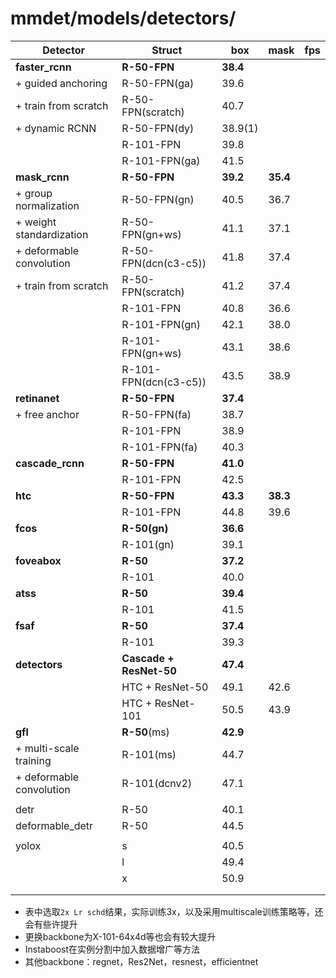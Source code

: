 # mmdet/models/detectors/

| Detector                 | Struct                  | box      | mask     | fps  |
| ------------------------ | ----------------------- | -------- | -------- | ---- |
| **faster_rcnn**          | **R-50-FPN**            | **38.4** |          |      |
| + guided anchoring       | R-50-FPN(ga)            | 39.6     |          |      |
| + train from scratch     | R-50-FPN(scratch)       | 40.7     |          |      |
| + dynamic RCNN           | R-50-FPN(dy)            | 38.9(1)  |          |      |
|                          | R-101-FPN               | 39.8     |          |      |
|                          | R-101-FPN(ga)           | 41.5     |          |      |
| **mask_rcnn**            | **R-50-FPN**            | **39.2** | **35.4** |      |
| + group normalization    | R-50-FPN(gn)            | 40.5     | 36.7     |      |
| + weight standardization | R-50-FPN(gn+ws)         | 41.1     | 37.1     |      |
| + deformable convolution | R-50-FPN(dcn(c3-c5))    | 41.8     | 37.4     |      |
| + train from scratch     | R-50-FPN(scratch)       | 41.2     | 37.4     |      |
|                          | R-101-FPN               | 40.8     | 36.6     |      |
|                          | R-101-FPN(gn)           | 42.1     | 38.0     |      |
|                          | R-101-FPN(gn+ws)        | 43.1     | 38.6     |      |
|                          | R-101-FPN(dcn(c3-c5))   | 43.5     | 38.9     |      |
| **retinanet**            | **R-50-FPN**            | **37.4** |          |      |
| + free anchor            | R-50-FPN(fa)            | 38.7     |          |      |
|                          | R-101-FPN               | 38.9     |          |      |
|                          | R-101-FPN(fa)           | 40.3     |          |      |
| **cascade_rcnn**         | **R-50-FPN**            | **41.0** |          |      |
|                          | R-101-FPN               | 42.5     |          |      |
| **htc**                  | **R-50-FPN**            | **43.3** | **38.3** |      |
|                          | R-101-FPN               | 44.8     | 39.6     |      |
| **fcos**                 | **R-50(gn)**            | **36.6** |          |      |
|                          | R-101(gn)               | 39.1     |          |      |
| **foveabox**             | **R-50**                | **37.2** |          |      |
|                          | R-101                   | 40.0     |          |      |
| **atss**                 | **R-50**                | **39.4** |          |      |
|                          | R-101                   | 41.5     |          |      |
| **fsaf**                 | **R-50**                | **37.4** |          |      |
|                          | R-101                   | 39.3     |          |      |
| **detectors**            | **Cascade + ResNet-50** | **47.4** |          |      |
|                          | HTC + ResNet-50         | 49.1     | 42.6     |      |
|                          | HTC + ResNet-101        | 50.5     | 43.9     |      |
| **gfl**                  | **R-50**(ms)            | **42.9** |          |      |
| + multi-scale training   | R-101(ms)               | 44.7     |          |      |
| + deformable convolution | R-101(dcnv2)            | 47.1     |          |      |
|                          |                         |          |          |      |
| detr                     | R-50                    | 40.1     |          |      |
| deformable_detr          | R-50                    | 44.5     |          |      |
|                          |                         |          |          |      |
| yolox                    | s                       | 40.5     |          |      |
|                          | l                       | 49.4     |          |      |
|                          | x                       | 50.9     |          |      |
|                          |                         |          |          |      |
|                          |                         |          |          |      |

- 表中选取`2x Lr schd`结果，实际训练3x，以及采用multiscale训练策略等，还会有些许提升
- 更换backbone为X-101-64x4d等也会有较大提升
- Instaboost在实例分割中加入数据增广等方法
- 其他backbone：regnet，Res2Net，resnest，efficientnet
